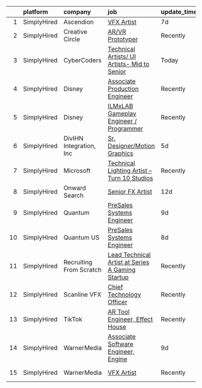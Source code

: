 

|    | platform    | company                 | job                                                                                                                                                       | update_time   | location                  |
|---:|:------------|:------------------------|:----------------------------------------------------------------------------------------------------------------------------------------------------------|:--------------|:--------------------------|
|  1 | SimplyHired | Ascendion               | [VFX Artist](https://www.simplyhired.com/job/E_ospUP0io1uaJ0bGyJBrt8xBfKum3M-ZPxzaPr7S-smE_z5hHROSg?q=vfx+engineer)                                       | 7d            | Austin, TX                |
|  2 | SimplyHired | Creative Circle         | [AR/VR Prototyper](https://www.simplyhired.com/job/YQ_s7uLojfe-PecwgLo1CwPzQM_wOdpnVqMPx0SPgCNvpuIy9Vftbw?q=vfx+engineer)                                 | Recently      | Menlo Park, CA            |
|  3 | SimplyHired | CyberCoders             | [Technical Artists/ UI Artists- Mid to Senior](https://www.simplyhired.com/job/nh8AhXMSUJYdKH4xlOmPJaUOKMSGVHpK4357VwC7lx6KhZVafEueEg?q=vfx+engineer)     | Today         | Austin, TX                |
|  4 | SimplyHired | Disney                  | [Associate Production Engineer](https://www.simplyhired.com/job/8I4AfDb9ZVnWQma2FpWdQGNeUkQKcvhU39NwxwC0BjsWaQVuFVAcsg?q=vfx+engineer)                    | Recently      | San Francisco, CA         |
|  5 | SimplyHired | Disney                  | [ILMxLAB Gameplay Engineer / Programmer](https://www.simplyhired.com/job/leqopKlRl-xgkl7zZa4jVIe0vFQAtZVIA1idP4NmWZk8qvfLYPoP1w?q=vfx+engineer)           | Recently      | San Francisco, CA         |
|  6 | SimplyHired | DivIHN Integration, Inc | [Sr. Designer/Motion Graphics](https://www.simplyhired.com/job/dlCh2k1Wp3BZHeEJdkDN42QtCD2EM2dmEbBlJq_El_9Ft_P7ZwfOOw?q=vfx+engineer)                     | 5d            | Milwaukee, WI             |
|  7 | SimplyHired | Microsoft               | [Technical Lighting Artist – Turn 10 Studios](https://www.simplyhired.com/job/6K-oqQKLfAp5cm1lxXk8byOsquuip_Sp-_bLh2IvC60phN56lB5y5A?q=vfx+engineer)      | Recently      | Redmond, WA               |
|  8 | SimplyHired | Onward Search           | [Senior FX Artist](https://www.simplyhired.com/job/wSzsgJLuju0sik4YRk3qZ2HFdwYi-FbZAoZsDwPHpSx4adKWE5jYdQ?q=vfx+engineer)                                 | 12d           | Seattle, WA               |
|  9 | SimplyHired | Quantum                 | [PreSales Systems Engineer](https://www.simplyhired.com/job/dw2qYHgGPWVrRQ6AhW0JNvv15dNLbkDzPQZoVgzq48Lt2gsJ97Zk8g?q=vfx+engineer)                        | 9d            | California                |
| 10 | SimplyHired | Quantum US              | [PreSales Systems Engineer](https://www.simplyhired.com/job/_voUhCYyfy63gbrm0YoUQwZiTvUQ7O9qUPTy63S71B5e_UcabtqaDg?q=vfx+engineer)                        | 8d            | California                |
| 11 | SimplyHired | Recruiting From Scratch | [Lead Technical Artist at Series A Gaming Startup](https://www.simplyhired.com/job/xnVQJZAc7nUeXJWu9qrCaO_1clehU4lM5QfTpYeVVQ4-IqYOulFlOA?q=vfx+engineer) | Recently      | Austin, TX +126 locations |
| 12 | SimplyHired | Scanline VFX            | [Chief Technology Officer](https://www.simplyhired.com/job/mHIKoRfXVr03IyMy-GdhNRVVDpXgu_8ziSYxxvJt7qKw1fXc_ArWdA?q=vfx+engineer)                         | Recently      | Los Angeles, CA           |
| 13 | SimplyHired | TikTok                  | [AR Tool Engineer, Effect House](https://www.simplyhired.com/job/iM2SfRqlTTMSc6eJYD25qKmgV3Pbd-d8s6I24teIvbc5Ckf4Wi6Qtw?q=vfx+engineer)                   | Recently      | Mountain View, CA         |
| 14 | SimplyHired | WarnerMedia             | [Associate Software Engineer, Engine](https://www.simplyhired.com/job/kjRyYSDMMHAkoR33foNCarvn1Nee2X4BpO7TSYs4vJCLobvUvAYpWQ?q=vfx+engineer)              | 9d            | Kirkland, WA              |
| 15 | SimplyHired | WarnerMedia             | [VFX Artist](https://www.simplyhired.com/job/1wWe8ygdrr7zcUjeYy2_FIadkQLtpKWtuRqePIioLrTIgsPzX81nDw?q=vfx+engineer)                                       | Recently      | Carlsbad, CA              |